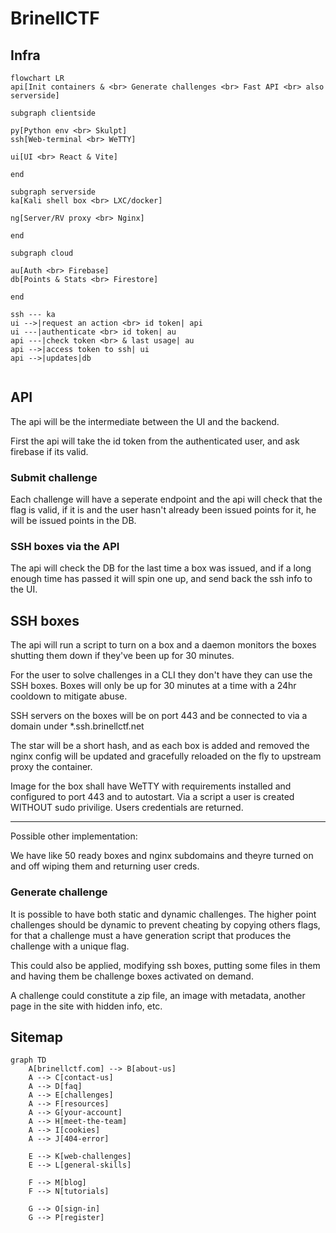 # BrinellCTF

## Infra

```mermaid
flowchart LR
api[Init containers & <br> Generate challenges <br> Fast API <br> also serverside]

subgraph clientside 

py[Python env <br> Skulpt]
ssh[Web-terminal <br> WeTTY]

ui[UI <br> React & Vite]

end

subgraph serverside
ka[Kali shell box <br> LXC/docker]

ng[Server/RV proxy <br> Nginx]

end

subgraph cloud

au[Auth <br> Firebase] 
db[Points & Stats <br> Firestore]

end

ssh --- ka
ui -->|request an action <br> id token| api
ui ---|authenticate <br> id token| au 
api ---|check token <br> & last usage| au
api -->|access token to ssh| ui 
api -->|updates|db


```

## API

The api will be the intermediate between the UI and the backend.

First the api will take the id token from the authenticated user, and ask firebase if its valid.


### Submit challenge

Each challenge will have a seperate endpoint and the api will check that the flag is valid, if it is and the user hasn't already been issued points for it, he will be issued points in the DB. 

### SSH boxes via the API

The api will check the DB for the last time a box was issued, and if a long enough time has passed it will spin one up, and send back the ssh info to the UI.

## SSH boxes 


The api will run a script to turn on a box and a daemon monitors the boxes shutting them down if they've been up for 30 minutes. 

For the user to solve challenges in a CLI they don't have they can use the SSH boxes. Boxes will only be up for 30 minutes at a time with a 24hr cooldown to mitigate abuse.

SSH servers on the boxes will be on port 443 and be connected to via a domain under *.ssh.brinellctf.net

The star will be a short hash, and as each box is added and removed the nginx config will be updated and gracefully reloaded on the fly to upstream proxy the container. 

Image for the box shall have WeTTY with requirements installed and configured to port 443 and to autostart.
Via a script a user is created WITHOUT sudo privilige. Users credentials are returned. 

---

Possible other implementation:

We have like 50 ready boxes and nginx subdomains and theyre turned on and off wiping them and returning user creds.  


### Generate challenge

It is possible to have both static and dynamic challenges. The higher point challenges should be dynamic to prevent cheating by copying others flags, for that a challenge must a have generation script that produces the challenge with a unique flag. 

This could also be applied, modifying ssh boxes, putting some files in them and having them be challenge boxes activated on demand. 

A challenge could constitute a zip file, an image with metadata, another page in the site with hidden info, etc. 


## Sitemap 
```mermaid
graph TD
    A[brinellctf.com] --> B[about-us]
    A --> C[contact-us]
    A --> D[faq]
    A --> E[challenges]
    A --> F[resources]
    A --> G[your-account]
    A --> H[meet-the-team]
    A --> I[cookies]
    A --> J[404-error]
    
    E --> K[web-challenges]
    E --> L[general-skills]

    F --> M[blog]
    F --> N[tutorials]
    
    G --> O[sign-in]
    G --> P[register]

```